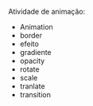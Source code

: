 Atividade de animação:
- Animation
- border
- efeito
- gradiente
- opacity
- rotate
- scale
- tranlate
- transition
